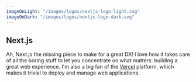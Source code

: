 ```yaml
---
imageOnLight: "/images/logos/nextjs-logo-light.svg"
imageOnDark: "/images/logos/nextjs-logo-dark.svg"
---
```


## Next.js

Ah, Next.js the missing piece to make for a great DX! I love how it takes care of all the boring stuff to let you concentrate on what matters: building a great web experience. I'm also a big fan of the [Vercel](https://vercel.com/docs/concepts/deployments/overview) platform, which makes it trivial to deploy and manage web applications. 